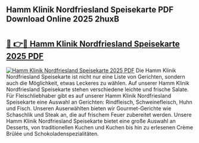 ## Hamm Klinik Nordfriesland Speisekarte PDF Download Online 2025 2huxB

# <h2><a href="http://gcb9wq.nevu.top/?p=Hamm+Klinik+Nordfriesland+Speisekarte">🔗 👉🔴 Hamm Klinik Nordfriesland Speisekarte 2025 PDF</a></h2>

[![Hamm Klinik Nordfriesland Speisekarte 2025 PDF](https://i.imgur.com/dBaPXMq.png)](http://gcb9wq.nevu.top/?p=Hamm+Klinik+Nordfriesland+Speisekarte)
Die Hamm Klinik Nordfriesland Speisekarte ist nicht nur eine Liste von Gerichten, sondern auch die Möglichkeit, etwas Leckeres zu wählen. Auf unserer Hamm Klinik Nordfriesland Speisekarte stehen verschiedene leichte und frische Salate. Für Fleischliebhaber gibt es auf unserer Hamm Klinik Nordfriesland Speisekarte eine Auswahl an Gerichten: Rindfleisch, Schweinefleisch, Huhn und Fisch. Unseren Auserwählten bieten wir Gourmet-Gerichte wie Schaschlik und Steak an, die auf frischem Feuer zubereitet werden. Unsere Hamm Klinik Nordfriesland Speisekarte bietet eine große Auswahl an Desserts, von traditionellen Kuchen und Kuchen bis hin zu erlesenen Crème Brûlée und Schokoladenspezialitäten.
